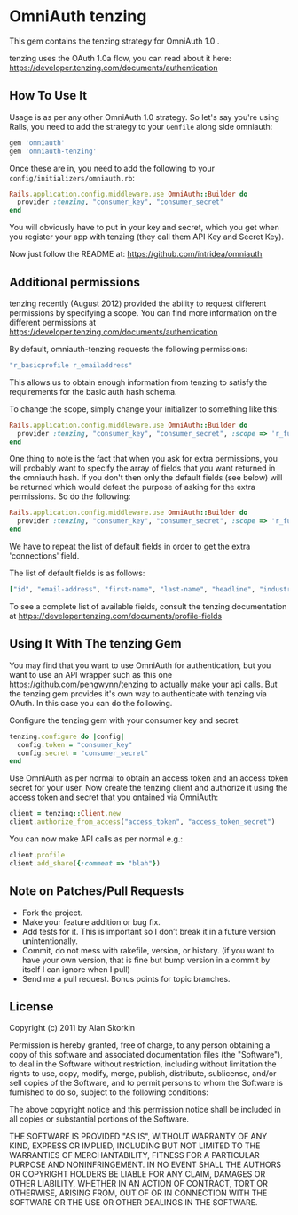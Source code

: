 # OmniAuth tenzing

This gem contains the tenzing strategy for OmniAuth 1.0 .

tenzing uses the OAuth 1.0a flow, you can read about it here: https://developer.tenzing.com/documents/authentication

## How To Use It

Usage is as per any other OmniAuth 1.0 strategy. So let's say you're using Rails, you need to add the strategy to your `Gemfile` along side omniauth:

```ruby
gem 'omniauth'
gem 'omniauth-tenzing'
```

Once these are in, you need to add the following to your `config/initializers/omniauth.rb`:

```ruby
Rails.application.config.middleware.use OmniAuth::Builder do
  provider :tenzing, "consumer_key", "consumer_secret"
end
```

You will obviously have to put in your key and secret, which you get when you register your app with tenzing (they call them API Key and Secret Key).

Now just follow the README at: https://github.com/intridea/omniauth

## Additional permissions

tenzing recently (August 2012) provided the ability to request different permissions by specifying a scope. You can find more information on the different permissions at https://developer.tenzing.com/documents/authentication

By default, omniauth-tenzing requests the following permissions:

```ruby
"r_basicprofile r_emailaddress"
```

This allows us to obtain enough information from tenzing to satisfy the requirements for the basic auth hash schema.

To change the scope, simply change your initializer to something like this:

```ruby
Rails.application.config.middleware.use OmniAuth::Builder do
  provider :tenzing, "consumer_key", "consumer_secret", :scope => 'r_fullprofile r_emailaddress r_network'
end
```

One thing to note is the fact that when you ask for extra permissions, you will probably want to specify the array of fields that you want returned in the omniauth hash. If you don't then only the default fields (see below) will be returned which would defeat the purpose of asking for the extra permissions. So do the following:

```ruby
Rails.application.config.middleware.use OmniAuth::Builder do
  provider :tenzing, "consumer_key", "consumer_secret", :scope => 'r_fullprofile r_emailaddress r_network', :fields => ["id", "email-address", "first-name", "last-name", "headline", "industry", "picture-url", "public-profile-url", "location", "connections"]
end
```

We have to repeat the list of default fields in order to get the extra 'connections' field.

The list of default fields is as follows:

```ruby
["id", "email-address", "first-name", "last-name", "headline", "industry", "picture-url", "public-profile-url", "location"]
```

To see a complete list of available fields, consult the tenzing documentation at https://developer.tenzing.com/documents/profile-fields

## Using It With The tenzing Gem

You may find that you want to use OmniAuth for authentication, but you want to use an API wrapper such as this one https://github.com/pengwynn/tenzing to actually make your api calls. But the tenzing gem provides it's own way to authenticate with tenzing via OAuth. In this case you can do the following.

Configure the tenzing gem with your consumer key and secret:

```ruby
tenzing.configure do |config|
  config.token = "consumer_key"
  config.secret = "consumer_secret"
end
```

Use OmniAuth as per normal to obtain an access token and an access token secret for your user. Now create the tenzing client and authorize it using the access token and secret that you ontained via OmniAuth:

```ruby
client = tenzing::Client.new
client.authorize_from_access("access_token", "access_token_secret")
```

You can now make API calls as per normal e.g.:

```ruby
client.profile
client.add_share({:comment => "blah"})
```

## Note on Patches/Pull Requests

- Fork the project.
- Make your feature addition or bug fix.
- Add tests for it. This is important so I don’t break it in a future version unintentionally.
- Commit, do not mess with rakefile, version, or history. (if you want to have your own version, that is fine but bump version in a commit by itself I can ignore when I pull)
- Send me a pull request. Bonus points for topic branches.

## License

Copyright (c) 2011 by Alan Skorkin

Permission is hereby granted, free of charge, to any person obtaining a copy of this software and associated documentation files (the "Software"), to deal in the Software without restriction, including without limitation the rights to use, copy, modify, merge, publish, distribute, sublicense, and/or sell copies of the Software, and to permit persons to whom the Software is furnished to do so, subject to the following conditions:

The above copyright notice and this permission notice shall be included in all copies or substantial portions of the Software.

THE SOFTWARE IS PROVIDED "AS IS", WITHOUT WARRANTY OF ANY KIND, EXPRESS OR IMPLIED, INCLUDING BUT NOT LIMITED TO THE WARRANTIES OF MERCHANTABILITY, FITNESS FOR A PARTICULAR PURPOSE AND NONINFRINGEMENT. IN NO EVENT SHALL THE AUTHORS OR COPYRIGHT HOLDERS BE LIABLE FOR ANY CLAIM, DAMAGES OR OTHER LIABILITY, WHETHER IN AN ACTION OF CONTRACT, TORT OR OTHERWISE, ARISING FROM, OUT OF OR IN CONNECTION WITH THE SOFTWARE OR THE USE OR OTHER DEALINGS IN THE SOFTWARE.
